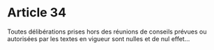 # Article 34

Toutes délibérations prises hors des réunions de conseils prévues ou autorisées par les textes en vigueur sont nulles et de nul effet...
